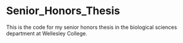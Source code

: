 # Senior_Honors_Thesis
This is the code for my senior honors thesis in the biological sciences department at Wellesley College.

